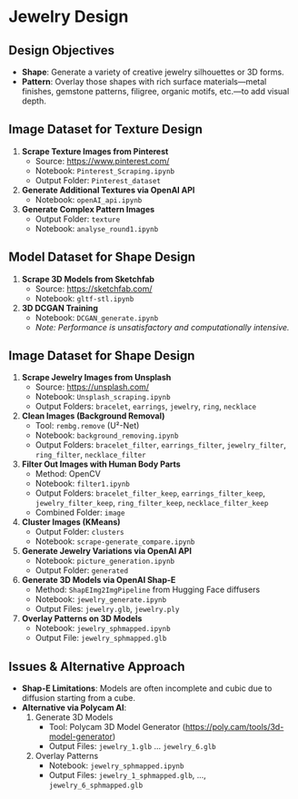 # Jewelry Design

## Design Objectives

- **Shape**: Generate a variety of creative jewelry silhouettes or 3D forms.
- **Pattern**: Overlay those shapes with rich surface materials—metal finishes, gemstone patterns, filigree, organic motifs, etc.—to add visual depth.

## Image Dataset for Texture Design

1. **Scrape Texture Images from Pinterest**
   - Source: <https://www.pinterest.com/>
   - Notebook: `Pinterest_Scraping.ipynb`
   - Output Folder: `Pinterest_dataset`
2. **Generate Additional Textures via OpenAI API**
   - Notebook: `openAI_api.ipynb`
3. **Generate Complex Pattern Images**
   - Output Folder: `texture`
   - Notebook: `analyse_round1.ipynb`

## Model Dataset for Shape Design

1. **Scrape 3D Models from Sketchfab**
   - Source: <https://sketchfab.com/>
   - Notebook: `gltf-stl.ipynb`
2. **3D DCGAN Training**
   - Notebook: `DCGAN_generate.ipynb`
   - *Note: Performance is unsatisfactory and computationally intensive.*

## Image Dataset for Shape Design

1. **Scrape Jewelry Images from Unsplash**
   - Source: <https://unsplash.com/>
   - Notebook: `Unsplash_scraping.ipynb`
   - Output Folders: `bracelet`, `earrings`, `jewelry`, `ring`, `necklace`
2. **Clean Images (Background Removal)**
   - Tool: `rembg.remove` (U²-Net)
   - Notebook: `background_removing.ipynb`
   - Output Folders: `bracelet_filter`, `earrings_filter`, `jewelry_filter`, `ring_filter`, `necklace_filter`
3. **Filter Out Images with Human Body Parts**
   - Method: OpenCV
   - Notebook: `filter1.ipynb`
   - Output Folders: `bracelet_filter_keep`, `earrings_filter_keep`, `jewelry_filter_keep`, `ring_filter_keep`, `necklace_filter_keep`
   - Combined Folder: `image`
4. **Cluster Images (KMeans)**
   - Output Folder: `clusters`
   - Notebook: `scrape-generate_compare.ipynb`
5. **Generate Jewelry Variations via OpenAI API**
   - Notebook: `picture_generation.ipynb`
   - Output Folder: `generated`
6. **Generate 3D Models via OpenAI Shap-E**
   - Method: `ShapEImg2ImgPipeline` from Hugging Face diffusers
   - Notebook: `jewelry_generate.ipynb`
   - Output Files: `jewelry.glb`, `jewelry.ply`
7. **Overlay Patterns on 3D Models**
   - Notebook: `jewelry_sphmapped.ipynb`
   - Output File: `jewelry_sphmapped.glb`

## Issues & Alternative Approach

- **Shap-E Limitations**: Models are often incomplete and cubic due to diffusion starting from a cube.
- **Alternative via Polycam AI**:
  1. Generate 3D Models
     - Tool: Polycam 3D Model Generator (<https://poly.cam/tools/3d-model-generator>)
     - Output Files: `jewelry_1.glb` ... `jewelry_6.glb`
  2. Overlay Patterns
     - Notebook: `jewelry_sphmapped.ipynb`
     - Output Files: `jewelry_1_sphmapped.glb`, ..., `jewelry_6_sphmapped.glb`
